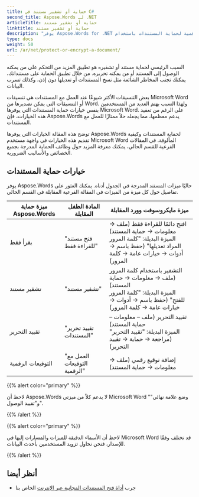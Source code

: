```yaml
---
title: حماية أو تشفير مستند في C#
second_title: Aspose.Words لـ .NET
articleTitle: حماية أو تشفير مستند
linktitle: حماية أو تشفير مستند
description: "يوفر Aspose.Words for .NET إمكانية القراءة فقط وتشفير المستند وتقييد التحرير والتوقيعات الرقمية لحماية المستندات باستخدام C#. يدعم Aspose.Words معظم خيارات حماية Word."
type: docs
weight: 50
url: /ar/net/protect-or-encrypt-a-document/
---
```


السبب الرئيسي لحماية مستند أو تشفيره هو تطبيق المزيد من التحكم على من يمكنه الوصول إلى المستند أو من يمكنه تحريره. من خلال تطبيق الحماية على مستنداتك، يمكنك تجنب المخاطر الشائعة مثل نسخ المستندات أو تعديلها دون إذن، وكذلك تسرب البيانات.

بعض التنسيقات الأكثر شيوعًا عند العمل مع المستندات هي تنسيقات Microsoft Word أو التنسيقات التي يمكن تصديرها من Word. ولهذا السبب يهتم العديد من المستخدمين بنفس خيارات حماية المستندات التي يوفرها Microsoft Word. على الرغم من تعقيد هذه الخيارات، فإن Aspose.Words يدعم معظمها، مما يجعله حلاً ممتازًا للعمل مع المستندات.

توضح هذه المقالة الخيارات التي يوفرها Aspose.Words لحماية المستندات وكيفية تقديم هذه الخيارات في واجهة مستخدم Microsoft Word المألوفة. في المقالات الفرعية للقسم الحالي، يمكنك معرفة المزيد حول وظائف الحماية المدرجة بجميع الخصائص والأساليب الضرورية.

## خيارات حماية المستندات

يوفر Aspose.Words حاليًا ميزات المستند المدرجة في الجدول أدناه. يمكنك العثور على تفاصيل حول كل ميزة من الميزات في المقالة الفرعية المقابلة في القسم الحالي.

|  ميزة حماية Aspose.Words |  المادة الطفل المقابلة |  ميزة مايكروسوفت وورد المقابلة |
|  -------------------------------  |  ------------------------------  |  ------------------------------------------------------------  |
|  يقرأ فقط |  "فتح مستند للقراءة فقط" |  افتح دائمًا للقراءة فقط (ملف → معلومات → حماية المستند)<br /> الميزة البديلة: "كلمة المرور المراد تعديلها" (حفظ باسم → أدوات → خيارات عامة → كلمة المرور) |
|  تشفير مستند |  "تشفير مستند" |  التشفير باستخدام كلمة المرور (ملف → معلومات → حماية المستند)<br /> الميزة البديلة: "كلمة المرور للفتح" (حفظ باسم → أدوات → خيارات عامة → كلمة المرور) |
|  تقييد التحرير |  "تقييد تحرير المستندات" |  تقييد التحرير (ملف – معلومات – حماية المستند)<br /> الميزة البديلة: "تقييد التحرير" (مراجعة → حماية → تقييد التحرير) |
|  التوقيعات الرقمية |  "العمل مع التوقيعات الرقمية" |  إضافة توقيع رقمي (ملف → معلومات → حماية المستند) |

{{% alert color="primary" %}}

لاحظ أن Aspose.Words لا يدعم كلاً من ميزتي Microsoft Word "وضع علامة نهائي" و"تقييد الوصول".

{{% /alert %}}

{{% alert color="primary" %}}

لاحظ أن الأسماء الدقيقة للميزات والمسارات إليها في Microsoft Word قد تختلف وفقًا للإصدار، فنحن نحاول تزويد المستخدمين بأحدث البيانات.

{{% /alert %}}

## أنظر أيضا

* جرب [أداة فتح المستندات المجانية عبر الإنترنت](https://products.aspose.app/words/unlock) الخاص بنا
